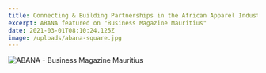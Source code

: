 ```yaml
---
title: Connecting & Building Partnerships in the African Apparel Industry
excerpt: ABANA featured on "Business Magazine Mauritius"
date: 2021-03-01T08:10:24.125Z
image: /uploads/abana-square.jpg
---
```

![](/uploads/business-mag.jpg "ABANA - Business Magazine Mauritius")